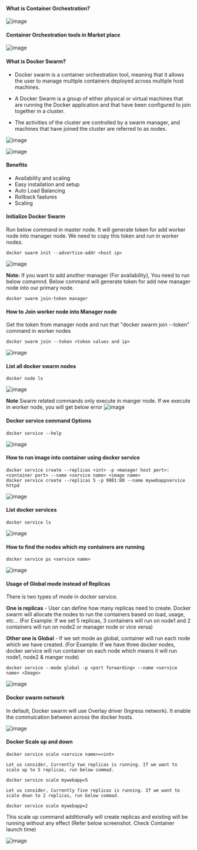 #### What is Container Orchestration?
![image](https://github.com/mahendran-indiabees/MyScripts/assets/96326288/50da9a1a-3185-4279-9a08-bccad705653e)

#### Container Orchestration tools in Market place
![image](https://github.com/mahendran-indiabees/MyScripts/assets/96326288/219b5c70-0c9a-44c1-930b-929c55bd1a0a)

#### What is Docker Swarm?
* Docker swarm is a container orchestration tool, meaning that it allows the user to manage multiple containers deployed across multiple host machines.
  
* A Docker Swarm is a group of either physical or virtual machines that are running the Docker application and that have been configured to join together in a cluster.
  
* The activities of the cluster are controlled by a swarm manager, and machines that have joined the cluster are referred to as nodes.
  
![image](https://github.com/mahendran-indiabees/MyScripts/assets/96326288/ea586120-a50d-4fae-a3b8-8842892c67c3)

![image](https://github.com/mahendran-indiabees/MyScripts/assets/96326288/7d551158-dea7-434c-a71d-8d3d3b76e99a)

#### Benefits
* Availability and scaling
* Easy installation and setup
* Auto Load Balancing
* Rollback faatures
* Scaling
  
#### Initialize Docker Swarm
Run below command in master node. It will generate token for add worker node into manager node. We need to copy this token and run in worker nodes.
```
docker swarm init --advertise-addr <host ip>
```
![image](https://github.com/mahendran-indiabees/MyScripts/assets/96326288/9fe77193-13e6-4e7e-8e20-63203a495b0f)


**Note:** If you want to add another manager (For availability), You need to run below comamnd. Below command will generate token for add new manager node into our primary node.

```
docker swarm join-token manager
```
#### How to Join worker node into Manager node
Get the token from manager node and run that "docker swarm join --token" command in worker nodes
```
docker swarm join --token <token values and ip> 
```
![image](https://github.com/mahendran-indiabees/MyScripts/assets/96326288/30c7ac86-6b03-4ead-a73f-e8ea57c780bc)

#### List all docker swarm nodes
```
docker node ls
```
![image](https://github.com/mahendran-indiabees/MyScripts/assets/96326288/f1d1266d-d1bd-4ee4-9431-6360130fad42)

**Note**
Swarm related commands only execute in manger node. If we execute in worker node, you will get below error
![image](https://github.com/mahendran-indiabees/MyScripts/assets/96326288/67e01168-2c49-4fc0-a5cf-18718acc4fdf)

#### Docker service command Options
```
docker service --help
```
![image](https://github.com/mahendran-indiabees/MyScripts/assets/96326288/7fdbb794-b065-4c9f-97d6-2bb037e9f3de)

#### How to run image into container using docker service
```
docker service create --replicas <int> -p <manager host port>: <container port> --name <service name> <image name>
docker service create --replicas 5 -p 9001:80 --name mywebappservice httpd
```
![image](https://github.com/mahendran-indiabees/MyScripts/assets/96326288/2b5a1c5c-9353-4f3f-830b-7ea718e41163)

#### List docker services
```
docker service ls
```
![image](https://github.com/mahendran-indiabees/MyScripts/assets/96326288/0e06327d-6cd7-4f33-8cfe-273fb36ca04c)


#### How to find the nodes which my containers are running
```
docker service ps <service name>
```
![image](https://github.com/mahendran-indiabees/MyScripts/assets/96326288/3143930a-d30e-4764-b8f3-b0705321eb52)

#### Usage of Global mode instead of Replicas
There is two types of mode in docker service.

**One is replicas** - User can define how many replicas need to create. Docker swarm will allocate the nodes to run the containers based on load, usage, etc... (For Example: If we set 5 replicas, 3 containers will run on node1 and 2 containers will run on node2 or manager node or vice versa)

**Other one is Global** - If we set mode as global, container will run each node which we have created. (For Example: If we have three docker nodes, docker service will run container on each node which means it will run node1, node2 & manger node) 

```
docker service --mode global -p <port forwarding> --name <service name> <Image>
```
![image](https://github.com/mahendran-indiabees/MyScripts/assets/96326288/dd47896c-9f13-4dc7-846e-298026e5665f)

#### Docker swarm network
In default, Docker swarm will use Overlay driver (Ingress network). It enable the commuication between across the docker hosts.

![image](https://github.com/mahendran-indiabees/MyScripts/assets/96326288/c7213b2e-7f51-4078-bc44-f9bb26eddc90)

#### Docker Scale up and down
```
docker service scale <service name>=<int>

Let us consider, Currently two replicas is running. If we want to scale up to 5 replicas, run below commad.

docker service scale mywebapp=5

Let us consider, Currently five replicas is running. If we want to scale down to 2 replicas, run below commad.

docker service scale mywebapp=2
```

This scale up command additionally will create replicas and existing will be running without any effect (Refer below screenshot. Check Container launch time)

![image](https://github.com/mahendran-indiabees/MyScripts/assets/96326288/3c292391-cd6b-4715-bb8d-e34eb38e3616)
